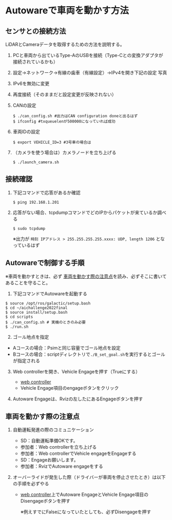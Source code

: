 # Autowareで車両を動かす方法
## センサとの接続方法
LiDARとCameraデータを取得するための方法を説明する。


1. PCと車両から出ているType-AのUSBを接続（Type-Cとの変換アダプタが接続されているかも）
2. 設定→ネットワーク→有線の歯車（有線設定）→IPv4を開き下記の設定
写真
3. IPv6を無効に変更
4. 再度接続（そのままだと設定変更が反映されない）

5. CANの設定
    ```
    $ ./can_config.sh #出力はCAN configuration doneと出るはず
    $ ifconfig #txqueuelenが500000になっていれば成功
    ```

6. 車両IDの設定
    ```
    $ export VEHICLE_ID=3 #3号車の場合は
    ```
7. （カメラを使う場合は）カメラノードを立ち上げる
    ```
    $ ./launch_camera.sh
    ```


## 接続確認

1. 下記コマンドで応答があるか確認
    ```
    $ ping 192.168.1.201
    ```
2. 応答がない場合、tcpdumpコマンドでどのIPからパケットが来ているか調べる
    ```
    $ sudo tcpdump
    ```
    ※出力が `時刻 IPアドレス > 255.255.255.255.xxxx: UDP, length 1206` となっているはず

## Autowareで制御する手順
※車両を動かすときは、必ず [車両を動かす際の注意点](#車両を動かす際の注意点)を読み、必ずそこに書いてあることを守ること。

1. 下記コマンドでAutowareを起動する
```
$ source /opt/ros/galactic/setup.bash
$ cd ~/aichallenge2022final
$ source install/setup.bash
$ cd scripts
$ ./can_config.sh # 実機のときのみ必要
$ ./run.sh
```

2. ゴール地点を指定
- Aコースの場合：Psimと同じ容量でゴール地点を設定
- Bコースの場合：scriptディレクトリで`./B_set_goal.sh`を実行するとゴールが指定される

3. Web controllerを開き、Vehicle Engageを押す（Trueにする）
    - [web controller](localhost:8085/web_controller/index.html)
    - Vehicle Engage項目のengageボタンをクリック

4. Autoware Engageは、Rvizの左したにあるEngageボタンを押す



## 車両を動かす際の注意点

1. 自動運転発進の際のコミュニケーション
    - SD：自動運転準備OKです。
    - 参加者：Web controllerを立ち上げる
    - 参加者：Web controllerでVehicle engageをEngageする
    - SD：Engageお願いします。
    - 参加者：RvizでAutoware engageをする

2. オーバーライドが発生した際（ドライバーが車両を停止させたとき）は以下の手順を必ずやる
    - [web controller](localhost:8085/web_controller/index.html)上でAutoware EngageとVehicle Engage項目のDisengageボタンを押す
    
        ※例えすでにFalseになっていたとしても、必ずDisengageを押す


